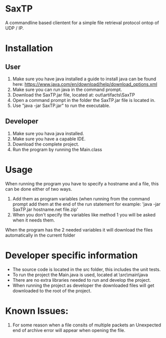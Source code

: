# SaxTP
A commandline based clientent for a simple file retrieval protocol ontop of UDP / IP.

# Installation
## User
1. Make sure you have java installed
  a guide to install java can be found here: https://www.java.com/en/download/help/download_options.xml
2. Make sure you can run java in the command prompt.
3. Download the SaxTP.jar file, located at: out\artifacts\SaxTP
4. Open a command prompt in the folder the SaxTP.jar file is located in.
5. Use "java -jar SaxTP.jar" to run the executable.

## Developer
1. Make sure you hava java installed.
2. Make sure you have a capable IDE.
3. Download the complete project.
4. Run the program by running the Main.class

# Usage
When running the program you have to specify a hostname and a file, this can be done either of two ways.

1. Add them as program variables (when running from the command prompt add them at the end of the run statement for example: 'java -jar SaxTP.jar hostname.net file.zip'
2. When you don't specify the variables like method 1 you will be asked when it needs them.

When the program has the 2 needed variables it will download the files automatically in the current folder

# Developer specific information
* The source code is located in the src folder, this includes the unit tests.
* To run the project the Main.java is used, located at \src\main\java
* There are no extra libraries needed to run and develop the project.
* When running the project as developer the downloaded files will get downloaded to the root of the project.

# Known Issues:
1. For some reason when a file consits of multiple packets an Unexpected end of archive error will appear when opening the file.
